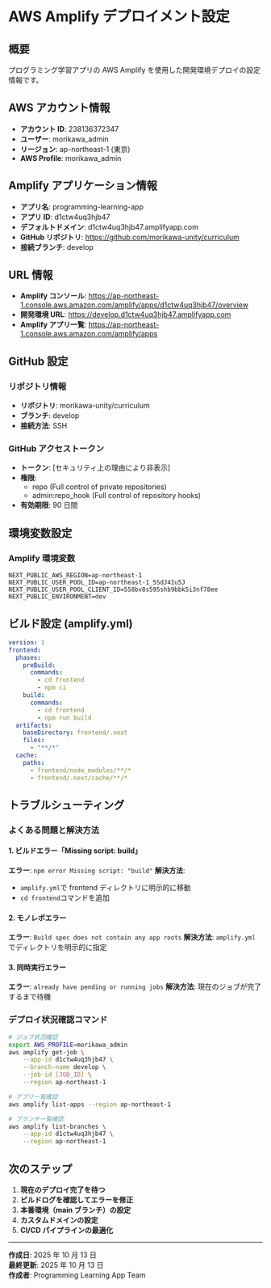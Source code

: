 # AWS Amplify デプロイメント設定

## 概要

プログラミング学習アプリの AWS Amplify を使用した開発環境デプロイの設定情報です。

## AWS アカウント情報

- **アカウント ID**: 238136372347
- **ユーザー**: morikawa_admin
- **リージョン**: ap-northeast-1 (東京)
- **AWS Profile**: morikawa_admin

## Amplify アプリケーション情報

- **アプリ名**: programming-learning-app
- **アプリ ID**: d1ctw4uq3hjb47
- **デフォルトドメイン**: d1ctw4uq3hjb47.amplifyapp.com
- **GitHub リポジトリ**: https://github.com/morikawa-unity/curriculum
- **接続ブランチ**: develop

## URL 情報

- **Amplify コンソール**: https://ap-northeast-1.console.aws.amazon.com/amplify/apps/d1ctw4uq3hjb47/overview
- **開発環境 URL**: https://develop.d1ctw4uq3hjb47.amplifyapp.com
- **Amplify アプリ一覧**: https://ap-northeast-1.console.aws.amazon.com/amplify/apps

## GitHub 設定

### リポジトリ情報

- **リポジトリ**: morikawa-unity/curriculum
- **ブランチ**: develop
- **接続方法**: SSH

### GitHub アクセストークン

- **トークン**: [セキュリティ上の理由により非表示]
- **権限**:
  - repo (Full control of private repositories)
  - admin:repo_hook (Full control of repository hooks)
- **有効期限**: 90 日間

## 環境変数設定

### Amplify 環境変数

```
NEXT_PUBLIC_AWS_REGION=ap-northeast-1
NEXT_PUBLIC_USER_POOL_ID=ap-northeast-1_5SdJ4Iu5J
NEXT_PUBLIC_USER_POOL_CLIENT_ID=558bv8s595shb9bbk5i3nf78ee
NEXT_PUBLIC_ENVIRONMENT=dev
```

## ビルド設定 (amplify.yml)

```yaml
version: 1
frontend:
  phases:
    preBuild:
      commands:
        - cd frontend
        - npm ci
    build:
      commands:
        - cd frontend
        - npm run build
  artifacts:
    baseDirectory: frontend/.next
    files:
      - "**/*"
  cache:
    paths:
      - frontend/node_modules/**/*
      - frontend/.next/cache/**/*
```

## トラブルシューティング

### よくある問題と解決方法

#### 1. ビルドエラー「Missing script: build」

**エラー**: `npm error Missing script: "build"`
**解決方法**:

- `amplify.yml`で frontend ディレクトリに明示的に移動
- `cd frontend`コマンドを追加

#### 2. モノレポエラー

**エラー**: `Build spec does not contain any app roots`
**解決方法**: `amplify.yml`でディレクトリを明示的に指定

#### 3. 同時実行エラー

**エラー**: `already have pending or running jobs`
**解決方法**: 現在のジョブが完了するまで待機

### デプロイ状況確認コマンド

```bash
# ジョブ状況確認
export AWS_PROFILE=morikawa_admin
aws amplify get-job \
    --app-id d1ctw4uq3hjb47 \
    --branch-name develop \
    --job-id [JOB_ID] \
    --region ap-northeast-1

# アプリ一覧確認
aws amplify list-apps --region ap-northeast-1

# ブランチ一覧確認
aws amplify list-branches \
    --app-id d1ctw4uq3hjb47 \
    --region ap-northeast-1
```

## 次のステップ

1. **現在のデプロイ完了を待つ**
2. **ビルドログを確認してエラーを修正**
3. **本番環境（main ブランチ）の設定**
4. **カスタムドメインの設定**
5. **CI/CD パイプラインの最適化**

---

**作成日**: 2025 年 10 月 13 日  
**最終更新**: 2025 年 10 月 13 日  
**作成者**: Programming Learning App Team
